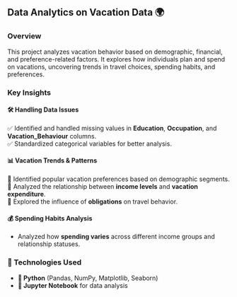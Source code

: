 ## Data Analytics on Vacation Data 🌍

### Overview  
This project analyzes vacation behavior based on demographic, financial, and preference-related factors. It explores how individuals plan and spend on vacations, uncovering trends in travel choices, spending habits, and preferences.

### Key Insights  

#### 🛠️ Handling Data Issues  
✅ Identified and handled missing values in **Education**, **Occupation**, and **Vacation_Behaviour** columns.  
✅ Standardized categorical variables for better analysis.  

#### 📊 Vacation Trends & Patterns  
📌 Identified popular vacation preferences based on demographic segments.  
📌 Analyzed the relationship between **income levels** and **vacation expenditure**.  
📌 Explored the influence of **obligations** on travel behavior.  

#### 💰 Spending Habits Analysis  
- Analyzed how **spending varies** across different income groups and relationship statuses.  
 
### 🧪 Technologies Used  
- **🐍 Python** (Pandas, NumPy, Matplotlib, Seaborn)  
- **📓 Jupyter Notebook** for data analysis  
